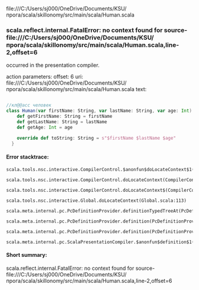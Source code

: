file:///C:/Users/sj000/OneDrive/Documents/KSU/прога/scala/skillonomy/src/main/scala/Human.scala
### scala.reflect.internal.FatalError: no context found for source-file:///C:/Users/sj000/OneDrive/Documents/KSU/прога/scala/skillonomy/src/main/scala/Human.scala,line-2,offset=6

occurred in the presentation compiler.

action parameters:
offset: 6
uri: file:///C:/Users/sj000/OneDrive/Documents/KSU/прога/scala/skillonomy/src/main/scala/Human.scala
text:
```scala

//кл@@асс человек
class Human(var firstName: String, var lastName: String, var age: Int) {
    def getFirstName: String = firstName
    def getLastName: String = lastName
    def getAge: Int = age

    override def toString: String = s"$firstName $lastName $age"
  }
```



#### Error stacktrace:

```
scala.tools.nsc.interactive.CompilerControl.$anonfun$doLocateContext$1(CompilerControl.scala:100)
	scala.tools.nsc.interactive.CompilerControl.doLocateContext(CompilerControl.scala:100)
	scala.tools.nsc.interactive.CompilerControl.doLocateContext$(CompilerControl.scala:99)
	scala.tools.nsc.interactive.Global.doLocateContext(Global.scala:113)
	scala.meta.internal.pc.PcDefinitionProvider.definitionTypedTreeAt(PcDefinitionProvider.scala:151)
	scala.meta.internal.pc.PcDefinitionProvider.definition(PcDefinitionProvider.scala:68)
	scala.meta.internal.pc.PcDefinitionProvider.definition(PcDefinitionProvider.scala:16)
	scala.meta.internal.pc.ScalaPresentationCompiler.$anonfun$definition$1(ScalaPresentationCompiler.scala:321)
```
#### Short summary: 

scala.reflect.internal.FatalError: no context found for source-file:///C:/Users/sj000/OneDrive/Documents/KSU/прога/scala/skillonomy/src/main/scala/Human.scala,line-2,offset=6
